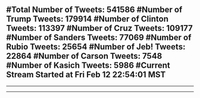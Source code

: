 #Total Number of Tweets: 541586 
#Number of Trump Tweets: 179914
#Number of Clinton Tweets: 113397
#Number of Cruz Tweets: 109177
#Number of Sanders Tweets: 77069
#Number of Rubio Tweets: 25654
#Number of Jeb! Tweets: 22864
#Number of Carson Tweets: 7548
#Number of Kasich Tweets: 5986
#Current Stream Started at Fri Feb 12 22:54:01 MST
---
---
---
